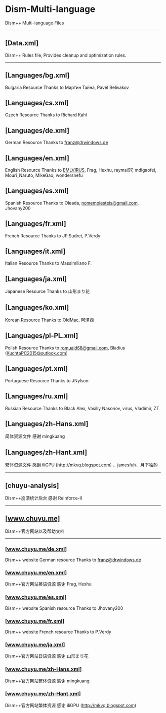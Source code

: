 ﻿# Dism-Multi-language
Dism++ Multi-language Files

---

## [Data.xml]
Dism++ Rules file, Provides cleanup and optimization rules.

---

## [Languages/bg.xml]
Bulgaria Resource
Thanks to Мартин Тайна, Pavel Belivakov

## [Languages/cs.xml]
Czech Resource
Thanks to Richard Kahl

## [Languages/de.xml]
German Resource
Thanks to franz@drwindows.de

## [Languages/en.xml]
English Resource
Thanks to [EMLVIRUS](https://github.com/EMLVIRUS), Frag, Hexhu, raymai97, mdlgaofei, Mouri_Naruto, MikeGao, wondersnefu

## [Languages/es.xml]
Spanish Resource
Thanks to Oleada, nomemolesteis@gmail.com, Jhovany200

## [Languages/fr.xml]
French Resource
Thanks to JP.Sudret, P.Verdy

## [Languages/it.xml]
Italian Resource
Thanks to Massimiliano F.

## [Languages/ja.xml]
Japanese Resource
Thanks to 山形まり花

## [Languages/ko.xml]
Korean Resource
Thanks to OldMac, 阿泽西

## [Languages/pl-PL.xml]
Polish Resource
Thanks to romuald68@gmail.com, Bladius (KuchtaPC2015@outlook.com)

## [Languages/pt.xml]
Portuguese Resource
Thanks to JNylson

## [Languages/ru.xml]
Russian Resource
Thanks to Black Alex, Vasiliy Nasonov, virus, Vladimir, ZT

## [Languages/zh-Hans.xml]
简体资源文件
感谢 mingkuang

## [Languages/zh-Hant.xml]
繁体资源文件
感谢 iliGPU (http://mkvq.blogspot.com) 、jamesfuh、月下独酌

---

## [chuyu-analysis]
Dism++崩溃统计后台
感谢 Reinforce-II

---

## [www.chuyu.me]
Dism++官方网站以及帮助文档

---

### [www.chuyu.me/de.xml]
Dism++ website German resource
Thanks to franz@drwindows.de

### [www.chuyu.me/en.xml]
Dism++官方网站英语资源
感谢 Frag, Hexhu

### [www.chuyu.me/es.xml]
Dism++ website Spanish resource
Thanks to Jhovany200

### [www.chuyu.me/fr.xml]
Dism++ website French resource
Thanks to P.Verdy

### [www.chuyu.me/ja.xml]
Dism++官方网站日语资源
感谢 山形まり花

### [www.chuyu.me/zh-Hans.xml]
Dism++官方网站繁体资源
感谢 mingkuang

### [www.chuyu.me/zh-Hant.xml]
Dism++官方网站繁体资源
感谢 iliGPU (http://mkvq.blogspot.com)
